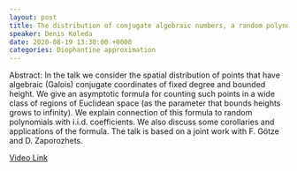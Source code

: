 ```yaml
---
layout: post
title: The distribution of conjugate algebraic numbers, a random polynomial approach
speaker: Denis Koleda
date: 2020-08-19 13:30:00 +0000
categories: Diophantine approximation
---
```


Abstract: In the talk we consider the spatial distribution of points that have algebraic (Galois) 
conjugate coordinates of fixed degree and bounded height. We give an asymptotic formula for 
counting such points in a wide class of regions of Euclidean space (as the parameter that bounds 
heights grows to infinity). We explain connection of this formula to random polynomials 
with i.i.d. coefficients. We also discuss some corollaries and applications of the formula. 
The talk is based on a joint work with F. Götze and D. Zaporozhets.

[Video Link](https://drive.google.com/file/d/1QDE-0LLj5svaD_2cRE4rlPfnUYdCsLLo/edit)